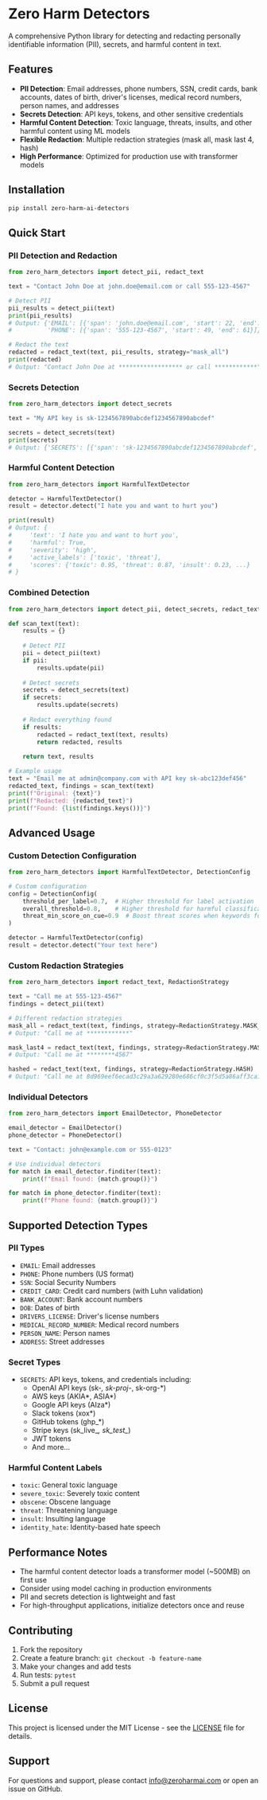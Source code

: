 # Zero Harm Detectors

A comprehensive Python library for detecting and redacting personally identifiable information (PII), secrets, and harmful content in text.

## Features

- **PII Detection**: Email addresses, phone numbers, SSN, credit cards, bank accounts, dates of birth, driver's licenses, medical record numbers, person names, and addresses
- **Secrets Detection**: API keys, tokens, and other sensitive credentials
- **Harmful Content Detection**: Toxic language, threats, insults, and other harmful content using ML models
- **Flexible Redaction**: Multiple redaction strategies (mask all, mask last 4, hash)
- **High Performance**: Optimized for production use with transformer models

## Installation

```bash
pip install zero-harm-ai-detectors
```

## Quick Start

### PII Detection and Redaction

```python
from zero_harm_detectors import detect_pii, redact_text

text = "Contact John Doe at john.doe@email.com or call 555-123-4567"

# Detect PII
pii_results = detect_pii(text)
print(pii_results)
# Output: {'EMAIL': [{'span': 'john.doe@email.com', 'start': 22, 'end': 40}], 
#          'PHONE': [{'span': '555-123-4567', 'start': 49, 'end': 61}]}

# Redact the text
redacted = redact_text(text, pii_results, strategy="mask_all")
print(redacted)
# Output: "Contact John Doe at ****************** or call ************"
```

### Secrets Detection

```python
from zero_harm_detectors import detect_secrets

text = "My API key is sk-1234567890abcdef1234567890abcdef"

secrets = detect_secrets(text)
print(secrets)
# Output: {'SECRETS': [{'span': 'sk-1234567890abcdef1234567890abcdef', 'start': 14, 'end': 46}]}
```

### Harmful Content Detection

```python
from zero_harm_detectors import HarmfulTextDetector

detector = HarmfulTextDetector()
result = detector.detect("I hate you and want to hurt you")

print(result)
# Output: {
#     'text': 'I hate you and want to hurt you',
#     'harmful': True,
#     'severity': 'high',
#     'active_labels': ['toxic', 'threat'],
#     'scores': {'toxic': 0.95, 'threat': 0.87, 'insult': 0.23, ...}
# }
```

### Combined Detection

```python
from zero_harm_detectors import detect_pii, detect_secrets, redact_text

def scan_text(text):
    results = {}
    
    # Detect PII
    pii = detect_pii(text)
    if pii:
        results.update(pii)
    
    # Detect secrets
    secrets = detect_secrets(text)
    if secrets:
        results.update(secrets)
    
    # Redact everything found
    if results:
        redacted = redact_text(text, results)
        return redacted, results
    
    return text, results

# Example usage
text = "Email me at admin@company.com with API key sk-abc123def456"
redacted_text, findings = scan_text(text)
print(f"Original: {text}")
print(f"Redacted: {redacted_text}")
print(f"Found: {list(findings.keys())}")
```

## Advanced Usage

### Custom Detection Configuration

```python
from zero_harm_detectors import HarmfulTextDetector, DetectionConfig

# Custom configuration
config = DetectionConfig(
    threshold_per_label=0.7,  # Higher threshold for label activation
    overall_threshold=0.8,    # Higher threshold for harmful classification
    threat_min_score_on_cue=0.9  # Boost threat scores when keywords found
)

detector = HarmfulTextDetector(config)
result = detector.detect("Your text here")
```

### Custom Redaction Strategies

```python
from zero_harm_detectors import redact_text, RedactionStrategy

text = "Call me at 555-123-4567"
findings = detect_pii(text)

# Different redaction strategies
mask_all = redact_text(text, findings, strategy=RedactionStrategy.MASK_ALL)
# Output: "Call me at ************"

mask_last4 = redact_text(text, findings, strategy=RedactionStrategy.MASK_LAST4)
# Output: "Call me at ********4567"

hashed = redact_text(text, findings, strategy=RedactionStrategy.HASH)
# Output: "Call me at 8d969eef6ecad3c29a3a629280e686cf0c3f5d5a86aff3ca12020c923adc6c92"
```

### Individual Detectors

```python
from zero_harm_detectors import EmailDetector, PhoneDetector

email_detector = EmailDetector()
phone_detector = PhoneDetector()

text = "Contact: john@example.com or 555-0123"

# Use individual detectors
for match in email_detector.finditer(text):
    print(f"Email found: {match.group()}")

for match in phone_detector.finditer(text):
    print(f"Phone found: {match.group()}")
```

## Supported Detection Types

### PII Types
- `EMAIL`: Email addresses
- `PHONE`: Phone numbers (US format)
- `SSN`: Social Security Numbers
- `CREDIT_CARD`: Credit card numbers (with Luhn validation)
- `BANK_ACCOUNT`: Bank account numbers
- `DOB`: Dates of birth
- `DRIVERS_LICENSE`: Driver's license numbers
- `MEDICAL_RECORD_NUMBER`: Medical record numbers
- `PERSON_NAME`: Person names
- `ADDRESS`: Street addresses

### Secret Types
- `SECRETS`: API keys, tokens, and credentials including:
  - OpenAI API keys (sk-*, sk-proj-*, sk-org-*)
  - AWS keys (AKIA*, ASIA*)
  - Google API keys (AIza*)
  - Slack tokens (xox*)
  - GitHub tokens (ghp_*)
  - Stripe keys (sk_live_*, sk_test_*)
  - JWT tokens
  - And more...

### Harmful Content Labels
- `toxic`: General toxic language
- `severe_toxic`: Severely toxic content
- `obscene`: Obscene language
- `threat`: Threatening language
- `insult`: Insulting language
- `identity_hate`: Identity-based hate speech

## Performance Notes

- The harmful content detector loads a transformer model (~500MB) on first use
- Consider using model caching in production environments
- PII and secrets detection is lightweight and fast
- For high-throughput applications, initialize detectors once and reuse

## Contributing

1. Fork the repository
2. Create a feature branch: `git checkout -b feature-name`
3. Make your changes and add tests
4. Run tests: `pytest`
5. Submit a pull request

## License

This project is licensed under the MIT License - see the [LICENSE](LICENSE) file for details.

## Support

For questions and support, please contact [info@zeroharmai.com](mailto:info@zeroharmai.com) or open an issue on GitHub.
